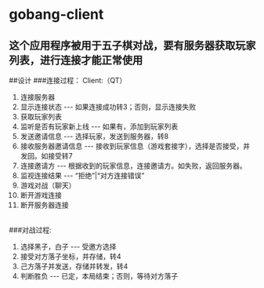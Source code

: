 gobang-client
===============
这个应用程序被用于五子棋对战，要有服务器获取玩家列表，进行连接才能正常使用
---------------
##设计
###连接过程：
Client:（QT）</br>
1.	连接服务器</br>
2.	显示连接状态 --- 如果连接成功转3；否则，显示连接失败</br>
3.	获取玩家列表</br>
4.	监听是否有玩家新上线 --- 如果有，添加到玩家列表</br>
5.	发送邀请信息 --- 选择玩家，发送到服务器，转8</br>
6.	 接收服务器邀请信息 --- 接收到玩家信息（游戏套接字），选择是否接受，并发回。如接受转7</br>
7.	 连接邀请方 --- 根据收到的玩家信息，连接邀请方。如失败，返回服务器。</br>
8.	监视连接结果 --- “拒绝”|“对方连接错误”</br>
9.	游戏对战（聊天）</br>
10.	断开游戏连接</br>
11.	断开服务器连接</br></br>

###对战过程:
1.	选择黑子，白子 --- 受邀方选择</br>
2.	接受对方落子坐标，并存储，转4</br>
3.	己方落子并发送，存储并转发，转4</br>
4.	判断胜负 --- 已定，本局结束；否则，等待对方落子</br>
